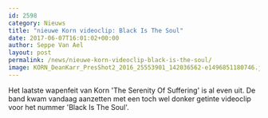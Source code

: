 ```yaml
---
id: 2598
category: Nieuws
title: "nieuwe Korn videoclip: Black Is The Soul"
date: 2017-06-07T16:01:02+00:00
author: Seppe Van Ael
layout: post
permalink: /news/nieuwe-korn-videoclip-black-is-the-soul/
image: KORN_DeanKarr_PresShot2_2016_25553901_142036562-e1496851180746.jpg
---
```

Het laatste wapenfeit van Korn 'The Serenity Of Suffering' is al even uit. De band kwam vandaag aanzetten met een toch wel donker getinte videoclip voor het nummer 'Black Is The Soul'.

&nbsp;